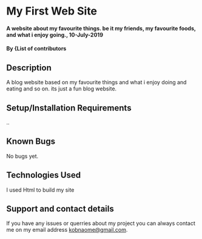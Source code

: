 # My First Web Site
#### A website about my favourite things. be it my friends, my favourite foods, and what i enjoy going., 10-July-2019
#### By **{List of contributors**
## Description
A blog website based on my favourite things and what i enjoy doing and eating and so on. its just a fun blog website.
## Setup/Installation Requirements
..
## Known Bugs
No bugs yet. 
## Technologies Used
I used Html to build my site
## Support and contact details
If you have any issues or querries about my project you can always contact me on my email address kobnaome@gmail.com.